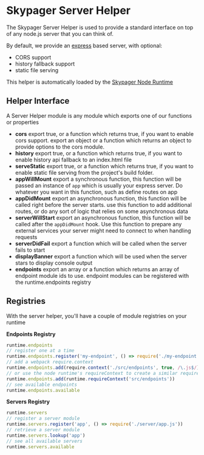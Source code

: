 # Skypager Server Helper 

The Skypager Server Helper is used to provide a standard interface on top of any node.js server that you can think of.

By default, we provide an [express](https://expressjs.com) based server, with optional:
  - CORS support 
  - history fallback support 
  - static file serving

This helper is automatically loaded by the [Skypager Node Runtime](../../runtimes/node)

## Helper Interface

A Server Helper module is any module which exports one of our functions or properties

- **cors** export true, or a function which returns true, if you want to enable cors support.  export an object or a function which returns an object to provide options to the cors module.
- **history** export true, or a function which returns true, if you want to enable history api fallback to an index.html file 
- **serveStatic** export true, or a function which returns true, if you want to enable static file serving from the project's build folder.
- **appWillMount** export a synchronous function, this function will be passed an instance of `app` which is usually your express server.  Do whatever you want in this function,
  such as define routes on app
- **appDidMount** export an asynchronous function, this function will be called right before the server starts. use this function to add additional routes,
or do any sort of logic that relies on some asynchronous data
- **serverWillStart** export an asynchronous function, this function will be called after the `appDidMount` hook.  Use this function to prepare any external
services your server might need to connect to when handling requests
- **serverDidFail** export a function which will be called when the server fails to start 
- **displayBanner** export a function which will be used when the server stars to display console output
- **endpoints** export an array or a function which returns an array of endpoint module ids to use.  endpoint modules can be registered with the runtime.endpoints registry

## Registries

With the server helper, you'll have a couple of module registries on your runtime

**Endpoints Registry**

```javascript
runtime.endpoints
// register one at a time
runtime.endpoints.register('my-endpoint', () => require('./my-endpoint'))
// add a webpack require.context
runtime.endpoints.add(require.context('./src/endpoints', true, /\.js$/))
// or use the node runtime's requireContext to create a similar require context object 
runtime.endpoints.add(runtime.requireContext('src/endpoints'))
// see available endpoints
runtime.endpoints.available
```

**Servers Registry**

```javascript
runtime.servers
// register a server module
runtime.servers.register('app', () => require('./server/app.js'))
// retrieve a server module
runtime.servers.lookup('app')
// see all available servers
runtime.servers.available
```